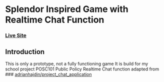 # Splendor Inspired Game with Realtime Chat Function

### [Live Site](https://singapore-remasterplan.netlify.app)

## Introduction
This is only a prototype, not a fully functioning game
It is build for my school project POSC101 Public Policy
Realtime Chat function adapted from ### [adrianhajdin/project_chat_application](https://github.com/adrianhajdin/project_chat_application) 
